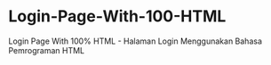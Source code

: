 # Login-Page-With-100-HTML
Login Page With 100% HTML - Halaman Login Menggunakan Bahasa Pemrograman HTML
